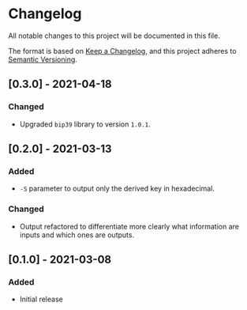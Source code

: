 # Changelog
All notable changes to this project will be documented in this file.

The format is based on [Keep a Changelog](https://keepachangelog.com/en/1.0.0/),
and this project adheres to [Semantic Versioning](https://semver.org/spec/v2.0.0.html).

## [0.3.0] - 2021-04-18

### Changed

- Upgraded `bip39` library to version `1.0.1`.

## [0.2.0] - 2021-03-13

### Added

- `-S` parameter to output only the derived key in hexadecimal.

### Changed

- Output refactored to differentiate more clearly what information are inputs and which ones are outputs.

## [0.1.0] - 2021-03-08

### Added

- Initial release
